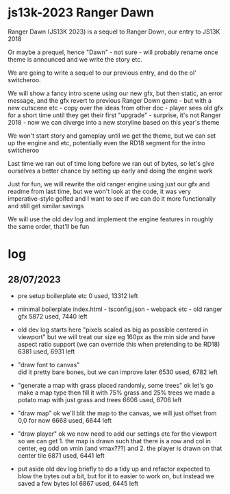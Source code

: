 # js13k-2023 Ranger Dawn

Ranger Dawn (JS13K 2023) is a sequel to Ranger Down, our entry to JS13K 2018

Or maybe a prequel, hence "Dawn" - not sure - will probably rename once theme is
announced and we write the story etc.

We are going to write a sequel to our previous entry, and do the ol' switcheroo.

We will show a fancy intro scene using our new gfx, but then static, an error
message, and the gfx revert to previous Ranger Down game - but with a new
cutscene etc - copy over the ideas from other doc - player sees old 
gfx for a short time until they get their first "upgrade" - surprise, it's not 
Ranger 2018 - now we can diverge into a new storyline based on this year's theme

We won't start story and gameplay until we get the theme, but we can set up the 
engine and etc, potentially even the RD18 segment for the intro switcheroo

Last time we ran out of time long before we ran out of bytes, so let's give 
ourselves a better chance by setting up early and doing the engine work

Just for fun, we will rewrite the old ranger engine using just our gfx and 
readme from last time, but we won't look at the code, it was very 
imperative-style golfed and I want to see if we can do it more functionally and 
still get similar savings

We will use the old dev log and implement the engine features in roughly the
same order, that'll be fun

# log

## 28/07/2023

- pre setup boilerplate etc 
  0 used, 13312 left  

- minimal boilerplate
  index.html - tsconfig.json - webpack etc - old ranger gfx
  5872 used, 7440 left

- old dev log starts here
  "pixels scaled as big as possible centered in viewport"
  but we will treat our size eg 160px as the min side and have aspect ratio 
  support (we can override this when pretending to be RD18)
  6381 used, 6931 left

- "draw font to canvas"  
  did it pretty bare bones, but we can improve later
  6530 used, 6782 left

- "generate a map with grass placed randomly, some trees"
  ok let's go make a map type then fill it with 75% grass and 25% trees
  we made a potato map with just grass and trees
  6606 used, 6706 left

- "draw map"
  ok we'll blit the map to the canvas, we will just offset from 0,0 for now
  6668 used, 6644 left

- "draw player"
  ok we now need to add our settings etc for the viewport so we can get 1. the 
  map is drawn such that there is a row and col in center, eg odd on vmin 
  (and vmax???) and 2. the player is drawn on that center tile
  6871 used, 6441 left

- put aside old dev log briefly to do a tidy up and refactor
  expected to blow the bytes out a bit, but for it to easier to work on, but 
  instead we saved a few bytes lol
  6867 used, 6445 left
    